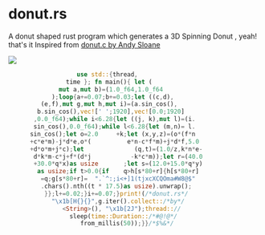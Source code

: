 # donut.rs
A donut shaped rust program which generates a 3D Spinning Donut , yeah! that's it
Inspired from [donut.c by Andy Sloane](https://www.a1k0n.net/2011/07/20/donut-math.html)

![](https://github.com/aym-n/donut.rs/blob/master/dount-rs.gif)


```rust
                   use std::{thread,
                time }; fn main(){ let (
              mut a,mut b)=(1.0_f64,1.0_f64
            );loop{a+=0.07;b+=0.03;let ((c,d),
         (e,f),mut g,mut h,mut i)=(a.sin_cos(),
        b.sin_cos(),vec![' ';1920],vec![0.0;1920]
       ,0.0_f64);while i<6.28{let ((j, k),mut l)=(i.
       sin_cos(),0.0_f64);while l<6.28{let (m,n)= l.
      sin_cos();let o=2.0     +k;let (x,y,z)=(o*(f*n
      +c*e*m)-j*d*e,o*(          e*n-c*f*m)+j*d*f,5.0
      +d*o*m+j*c);let              (q,t)=(1.0/z,k*n*e-
       d*k*m-c*j+f*(d*j           -k*c*m));let r=(40.0
       +30.0*q*x)as usize       ;let s=(12.0+15.0*q*y)
        as usize;if t>0.0{if    q>h[s*80+r]{h[s*80+r]
         =q;g[s*80+r]=  ".`^:;i<+]1(tjxcXCQOma#W8@$"
         .chars().nth((t * 17.5)as usize).unwrap();
          }};l+=0.02;}i+=0.07;}print!(/*donut.rs*/
            "\x1b[H{}{}",g.iter().collect::/*by*/
               <String>(), "\x1b[2J");thread:://
                 sleep(time::Duration::/*#@!@*/
                    from_millis(50));}}/*$%&*/

```

